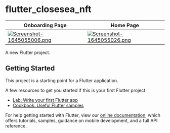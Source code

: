 # flutter_closesea_nft

| Onboarding Page     | Home Page      |  
| ------------- | -------------    | 
| [![Screenshot-1645055006.png](https://i.postimg.cc/rsSxhLFn/Screenshot-1645055006.png)](https://postimg.cc/5Q2X0TzL) |  [![Screenshot-1645055026.png](https://i.postimg.cc/HkS5vzdg/Screenshot-1645055026.png)](https://postimg.cc/3kvddgkS) |

A new Flutter project.

## Getting Started

This project is a starting point for a Flutter application.

A few resources to get you started if this is your first Flutter project:

- [Lab: Write your first Flutter app](https://flutter.dev/docs/get-started/codelab)
- [Cookbook: Useful Flutter samples](https://flutter.dev/docs/cookbook)

For help getting started with Flutter, view our
[online documentation](https://flutter.dev/docs), which offers tutorials,
samples, guidance on mobile development, and a full API reference.

